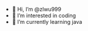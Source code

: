- 👋 Hi, I’m @zlwu999
- 👀 I’m interested in coding
- 🌱 I’m currently learning java

<!---
zlwu999/zlwu999 is a ✨ special ✨ repository because its `README.md` (this file) appears on your GitHub profile.
You can click the Preview link to take a look at your changes.
--->
